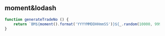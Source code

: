 ## moment&lodash
```js
function generateTradeNo () {
    return `BM${moment().format('YYYYMMDDHHmmSS')}${_.random(10000, 99999)}`;
}
```